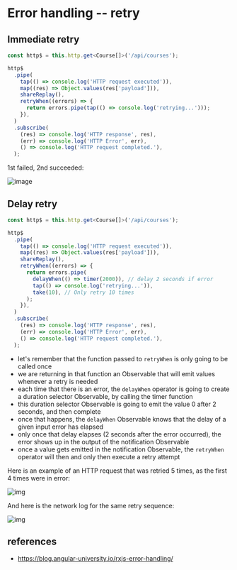 # Error handling -- retry

## Immediate retry

```ts
const http$ = this.http.get<Course[]>('/api/courses');

http$
  .pipe(
    tap(() => console.log('HTTP request executed')),
    map((res) => Object.values(res['payload'])),
    shareReplay(),
    retryWhen((errors) => {
      return errors.pipe(tap(() => console.log('retrying...')));
    }),
  )
  .subscribe(
    (res) => console.log('HTTP response', res),
    (err) => console.log('HTTP Error', err),
    () => console.log('HTTP request completed.'),
  );
```

1st failed, 2nd succeeded:

![image](https://s3-us-west-1.amazonaws.com/angular-university/blog-images/rxjs-error-handling/rxjs-error-handling-6.png)

## Delay retry

```ts
const http$ = this.http.get<Course[]>('/api/courses');

http$
  .pipe(
    tap(() => console.log('HTTP request executed')),
    map((res) => Object.values(res['payload'])),
    shareReplay(),
    retryWhen((errors) => {
      return errors.pipe(
        delayWhen(() => timer(2000)), // delay 2 seconds if error
        tap(() => console.log('retrying...')),
        take(10), // Only retry 10 times
      );
    }),
  )
  .subscribe(
    (res) => console.log('HTTP response', res),
    (err) => console.log('HTTP Error', err),
    () => console.log('HTTP request completed.'),
  );
```

* let's remember that the function passed to `retryWhen` is only going to be called once
* we are returning in that function an Observable that will emit values whenever a retry is needed
* each time that there is an error, the `delayWhen` operator is going to create a duration selector Observable, by calling the timer function
* this duration selector Observable is going to emit the value 0 after 2 seconds, and then complete
* once that happens, the `delayWhen` Observable knows that the delay of a given input error has elapsed
* only once that delay elapses (2 seconds after the error occurred), the error shows up in the output of the notification Observable
* once a value gets emitted in the notification Observable, the `retryWhen` operator will then and only then execute a retry attempt

Here is an example of an HTTP request that was retried 5 times, as the first 4 times were in error:

![img](https://s3-us-west-1.amazonaws.com/angular-university/blog-images/rxjs-error-handling/rxjs-error-handling-10.png)

And here is the network log for the same retry sequence:

![img](https://s3-us-west-1.amazonaws.com/angular-university/blog-images/rxjs-error-handling/rxjs-error-handling-11.png)

## references

* <https://blog.angular-university.io/rxjs-error-handling/>
